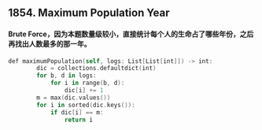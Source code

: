 ## 1854. Maximum Population Year
#### Brute Force，因为本题数量级较小，直接统计每个人的生命占了哪些年份，之后再找出人数最多的那一年。
```swift
def maximumPopulation(self, logs: List[List[int]]) -> int:
        dic = collections.defaultdict(int)
        for b, d in logs:
            for i in range(b, d):
                dic[i] += 1
        m = max(dic.values())
        for i in sorted(dic.keys()):
            if dic[i] == m:
                return i
```
